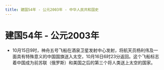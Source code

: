 ```yaml
---
title: 建国54年 - 公元2003年 - 中华人民共和国史
---
```


# 建国54年 - 公元2003年

+ 10月15日9时，神舟五号飞船在酒泉卫星发射中心发射，将航天员杨利伟及一面具有特殊意义的中国国旗送入太空，10月16日6时23分返回。这个飞船标志着中国成为前苏联（俄罗斯）和美国之后的第三个将人类送上太空的国家。
